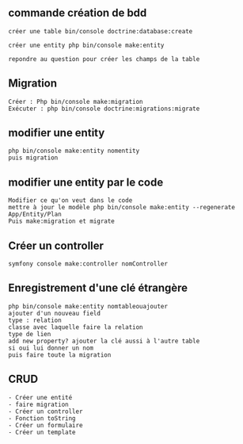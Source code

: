 ## commande création de bdd 
```
créer une table bin/console doctrine:database:create

créer une entity php bin/console make:entity

repondre au question pour créer les champs de la table
```

## Migration
```
Créer : Php bin/console make:migration
Exécuter : php bin/console doctrine:migrations:migrate
```

## modifier une entity
```
php bin/console make:entity nomentity
puis migration
```

## modifier une entity par le code 
```
Modifier ce qu'on veut dans le code
mettre à jour le modèle php bin/console make:entity --regenerate App/Entity/Plan
Puis make:migration et migrate
```

## Créer un controller
```
symfony console make:controller nomController
```

## Enregistrement d'une clé étrangère
```
php bin/console make:entity nomtableouajouter
ajouter d'un nouveau field 
type : relation
classe avec laquelle faire la relation
type de lien
add new property? ajouter la clé aussi à l'autre table
si oui lui donner un nom 
puis faire toute la migration
```

## CRUD
```
- Créer une entité
- faire migration
- Créer un controller
- Fonction toString
- Créer un formulaire
- Créer un template
```
